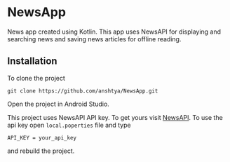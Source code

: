 
# NewsApp

News app created using Kotlin. This app uses NewsAPI for displaying and searching news and saving news articles for offline reading.



## Installation

To clone the project

```
git clone https://github.com/anshtya/NewsApp.git
```
Open the project in Android Studio.

This project uses NewsAPI API key. To get yours visit [NewsAPI](https://newsapi.org/). To use the api key open `local.poperties` file and type
```
API_KEY = your_api_key
```
and rebuild the project.
